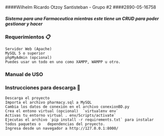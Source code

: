####Wilhelm Ricardo Otzoy Santisteban - Grupo #2
####2890-05-16758

##### Sistema para una Farmaceutica mientras este tiene un CRUD para poder gestionar y hacer 


### Requerimientos 📋

    Servidor Web (Apache)
    MySQL 5 o superior
    phpMyAdmin (opcional)
    Puedes usar un todo en uno como XAMPP, WAMPP u otro.

### Manual de USO



### Instrucciones para descarga 🔧

    Descarga el proyecto
    Importa el archivo pharmacy.sql a MySQL
    Cambia los datos de conexión en el archivo conexionBD.py
    Crea el entono virtual (opcional)  `virtualenv env`
    Activas tu entorno virtual . env/Scripts/activate`
    Ejecutas el archivo `pip install -r requirements.txt` para instalar todos paquetes o   dependencias del proyecto.
    Ingresa desde un navegador a http://127.0.0.1:8000/


